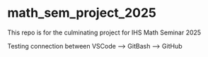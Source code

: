 # math_sem_project_2025
This repo is for the culminating project for IHS Math Seminar 2025

Testing connection between VSCode --> GitBash --> GitHub

